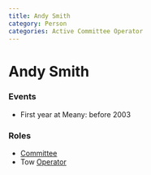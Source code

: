 ```yaml
---
title: Andy Smith
category: Person
categories: Active Committee Operator
---
```

# Andy Smith
### Events
- First year at Meany: before 2003

### Roles
- [Committee](Committee)
- Tow [Operator](Operator)
